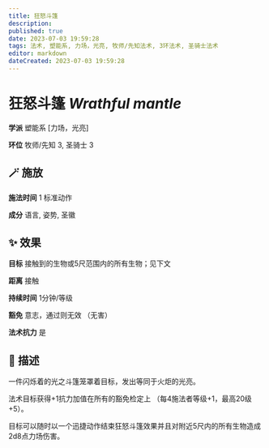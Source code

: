 ```yaml
---
title: 狂怒斗篷
description: 
published: true
date: 2023-07-03 19:59:28
tags: 法术, 塑能系, 力场，光亮, 牧师/先知法术, 3环法术, 圣骑士法术
editor: markdown
dateCreated: 2023-07-03 19:59:28
---
```


# **狂怒斗篷** *Wrathful mantle*

**学派** 塑能系 \[力场，光亮\] 

**环位** 牧师/先知 3, 圣骑士 3

## 🪄 施放

**施法时间** 1 标准动作

**成分** 语言, 姿势, 圣徽

## ✨ 效果 

**目标** 接触到的生物或5尺范围内的所有生物；见下文 

**距离** 接触  

**持续时间** 1分钟/等级 

**豁免** 意志，通过则无效 （无害）

**法术抗力** 是

## 📖 描述

一件闪烁着的光之斗篷笼罩着目标，发出等同于火炬的光亮。

法术目标获得+1抗力加值在所有的豁免检定上 （每4施法者等级+1，最高20级+5）。

目标可以随时以一个迅捷动作结束狂怒斗篷效果并且对附近5尺内的所有生物造成2d8点力场伤害。
    